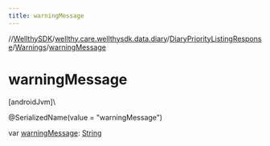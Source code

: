 ```yaml
---
title: warningMessage
---
```

//[WellthySDK](../../../../index.html)/[wellthy.care.wellthysdk.data.diary](../../index.html)/[DiaryPriorityListingResponse](../index.html)/[Warnings](index.html)/[warningMessage](warning-message.html)



# warningMessage



[androidJvm]\




@SerializedName(value = "warningMessage")



var [warningMessage](warning-message.html): [String](https://kotlinlang.org/api/latest/jvm/stdlib/kotlin/-string/index.html)





